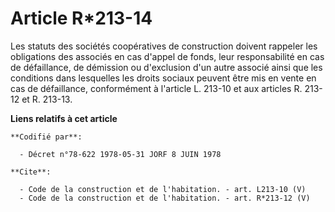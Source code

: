 # Article R*213-14

Les statuts des sociétés coopératives de construction doivent rappeler les obligations des associés en cas d'appel de fonds,
leur responsabilité en cas de défaillance, de démission ou d'exclusion d'un autre associé ainsi que les conditions dans
lesquelles les droits sociaux peuvent être mis en vente en cas de défaillance, conformément à l'article L. 213-10 et aux
articles R. 213-12 et R. 213-13.

**Liens relatifs à cet article**

	**Codifié par**:

	  - Décret n°78-622 1978-05-31 JORF 8 JUIN 1978

	**Cite**:

	  - Code de la construction et de l'habitation. - art. L213-10 (V)
	  - Code de la construction et de l'habitation. - art. R*213-12 (V)
